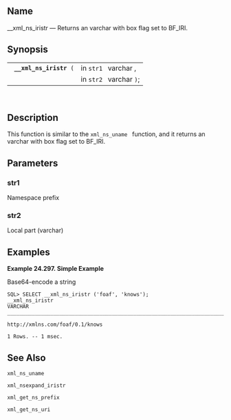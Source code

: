 <div>

<div>

</div>

<div>

## Name

\_\_xml_ns_iristr — Returns an varchar with box flag set to BF_IRI.

</div>

<div>

## Synopsis

<div>

|                              |                         |
|------------------------------|-------------------------|
| ` `**`__xml_ns_iristr`**` (` | in `str1 ` varchar ,    |
|                              | in `str2 ` varchar `)`; |

<div>

 

</div>

</div>

</div>

<div>

## Description

This function is similar to the `xml_ns_uname ` function, and it returns
an varchar with box flag set to BF_IRI.

</div>

<div>

## Parameters

<div>

### str1

Namespace prefix

</div>

<div>

### str2

Local part (varchar)

</div>

</div>

<div>

## Examples

<div>

**Example 24.297. Simple Example**

<div>

Base64-encode a string

``` programlisting
SQL> SELECT __xml_ns_iristr ('foaf', 'knows');
__xml_ns_iristr
VARCHAR
_______________________________________________________________________________

http://xmlns.com/foaf/0.1/knows

1 Rows. -- 1 msec.  
```

</div>

</div>

  

</div>

<div>

## See Also

`xml_ns_uname `

`xml_nsexpand_iristr `

`xml_get_ns_prefix `

`xml_get_ns_uri `

</div>

</div>
